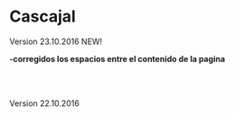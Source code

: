 # Cascajal

Version 23.10.2016 NEW!
<p><b>-corregidos los espacios entre el contenido de la pagina</b></p>
<br></br>
<p>Version 22.10.2016</p>
